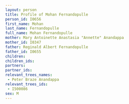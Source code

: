 ```yaml
---
layout: person
title: Profile of Mohan Fernandopulle
person_id: I0656
first_name: Mohan
last_name: Fernandopulle
full_name: Mohan Fernandopulle
mother: Mary Antoinette Anastasia "Annette" Anandappa
mother_id: I0347
father: Reginald Albert Fernandopulle
father_id: I0655
children:
children_ids:
partners:
partner_ids:
relevant_trees_names:
 - Peter Braze Anandappa
relevant_trees_ids:
 - I500086
sex: M
---
```


